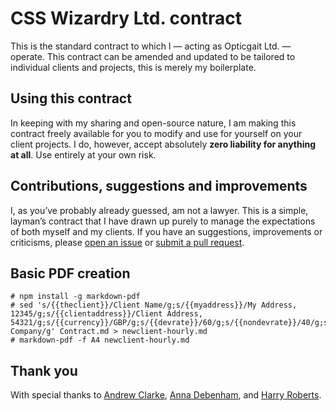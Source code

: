 # CSS Wizardry Ltd. contract

This is the standard contract to which I — acting as Opticgait Ltd. — operate.
This contract can be amended and updated to be tailored to individual clients
and projects, this is merely my boilerplate.

## Using this contract

In keeping with my sharing and open-source nature, I am making this contract
freely available for you to modify and use for yourself on your client projects.
I do, however, accept absolutely **zero liability for anything at all**. Use
entirely at your own risk.

## Contributions, suggestions and improvements

I, as you’ve probably already guessed, am not a lawyer. This is a simple,
layman’s contract that I have drawn up purely to manage the expectations of both
myself and my clients. If you have an suggestions, improvements or criticisms,
please [open an issue](https://github.com/tbartels/Contract/issues) or
[submit a pull request](https://github.com/tbartels/Contract/pulls).

## Basic PDF creation

    # npm install -g markdown-pdf
    # sed 's/{{theclient}}/Client Name/g;s/{{myaddress}}/My Address, 12345/g;s/{{clientaddress}}/Client Address, 54321/g;s/{{currency}}/GBP/g;s/{{devrate}}/60/g;s/{{nondevrate}}/40/g;s/{{thecompany}}/Client Company/g' Contract.md > newclient-hourly.md
    # markdown-pdf -f A4 newclient-hourly.md

## Thank you

With special thanks to [Andrew Clarke](https://twitter.com/Malarkey), [Anna
Debenham](https://twitter.com/anna_debenham), and [Harry
Roberts](https://github.com/csswizardry).
